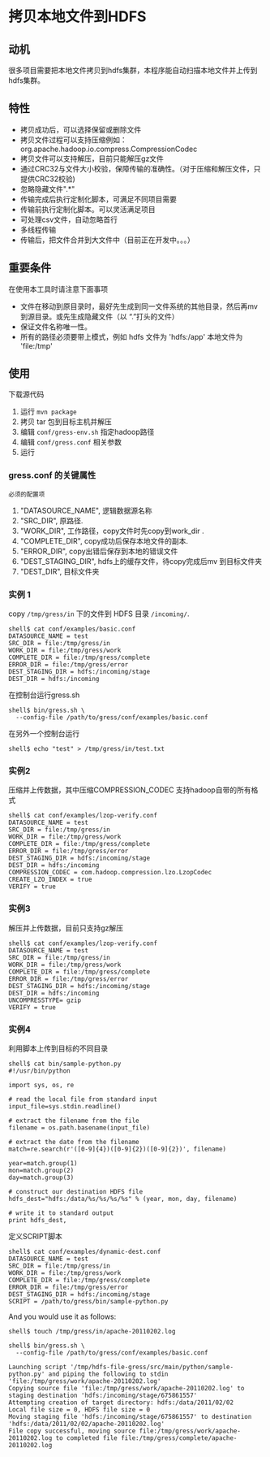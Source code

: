 拷贝本地文件到HDFS
=================================================================================

## 动机

很多项目需要把本地文件拷贝到hdfs集群，本程序能自动扫描本地文件并上传到hdfs集群。

##  特性

* 拷贝成功后，可以选择保留或删除文件
* 拷贝文件过程可以支持压缩例如：org.apache.hadoop.io.compress.CompressionCodec
* 拷贝文件可以支持解压，目前只能解压gz文件
* 通过CRC32与文件大小校验，保障传输的准确性。（对于压缩和解压文件，只提供CRC32校验)
* 忽略隐藏文件".*"
* 传输完成后执行定制化脚本，可满足不同项目需要
* 传输前执行定制化脚本。可以灵活满足项目
* 可处理csv文件，自动忽略首行
* 多线程传输
* 传输后，把文件合并到大文件中（目前正在开发中。。。）


## 重要条件

在使用本工具时请注意下面事项

* 文件在移动到原目录时，最好先生成到同一文件系统的其他目录，然后再mv到源目录。或先生成隐藏文件（以 “.”打头的文件）
* 保证文件名称唯一性。
* 所有的路径必须要带上模式，例如 hdfs 文件为 'hdfs:/app' 本地文件为 'file:/tmp'

## 使用

下载源代码

1. 运行 `mvn package`
2. 拷贝 tar 包到目标主机并解压
3. 编辑 `conf/gress-env.sh` 指定hadoop路径
4. 编辑 `conf/gress.conf` 相关参数
5. 运行


### gress.conf 的关键属性

    必须的配置项

1.  "DATASOURCE_NAME", 逻辑数据源名称
2.  "SRC_DIR", 原路径.
3.  "WORK_DIR", 工作路径，copy文件时先copy到work_dir .
4.  "COMPLETE_DIR", copy成功后保存本地文件的副本.
5.  "ERROR_DIR", copy出错后保存到本地的错误文件
6.  "DEST_STAGING_DIR", hdfs上的缓存文件，待copy完成后mv 到目标文件夹
7.  "DEST_DIR", 目标文件夹


### 实例 1

copy  `/tmp/gress/in` 下的文件到 HDFS 目录 `/incoming/`.

<pre><code>shell$ cat conf/examples/basic.conf
DATASOURCE_NAME = test
SRC_DIR = file:/tmp/gress/in
WORK_DIR = file:/tmp/gress/work
COMPLETE_DIR = file:/tmp/gress/complete
ERROR_DIR = file:/tmp/gress/error
DEST_STAGING_DIR = hdfs:/incoming/stage
DEST_DIR = hdfs:/incoming
</code></pre>

在控制台运行gress.sh

<pre><code>shell$ bin/gress.sh \
  --config-file /path/to/gress/conf/examples/basic.conf
</code></pre>

在另外一个控制台运行

<pre><code>shell$ echo "test" > /tmp/gress/in/test.txt
</code></pre>


### 实例2

压缩并上传数据，其中压缩COMPRESSION_CODEC 支持hadoop自带的所有格式

<pre><code>shell$ cat conf/examples/lzop-verify.conf
DATASOURCE_NAME = test
SRC_DIR = file:/tmp/gress/in
WORK_DIR = file:/tmp/gress/work
COMPLETE_DIR = file:/tmp/gress/complete
ERROR_DIR = file:/tmp/gress/error
DEST_STAGING_DIR = hdfs:/incoming/stage
DEST_DIR = hdfs:/incoming
COMPRESSION_CODEC = com.hadoop.compression.lzo.LzopCodec
CREATE_LZO_INDEX = true
VERIFY = true
</code></pre>

### 实例3

解压并上传数据，目前只支持gz解压

<pre><code>shell$ cat conf/examples/lzop-verify.conf
DATASOURCE_NAME = test
SRC_DIR = file:/tmp/gress/in
WORK_DIR = file:/tmp/gress/work
COMPLETE_DIR = file:/tmp/gress/complete
ERROR_DIR = file:/tmp/gress/error
DEST_STAGING_DIR = hdfs:/incoming/stage
DEST_DIR = hdfs:/incoming
UNCOMPRESSTYPE= gzip
VERIFY = true
</code></pre>



### 实例4
利用脚本上传到目标的不同目录

<pre><code>shell$ cat bin/sample-python.py
#!/usr/bin/python

import sys, os, re

# read the local file from standard input
input_file=sys.stdin.readline()

# extract the filename from the file
filename = os.path.basename(input_file)

# extract the date from the filename
match=re.search(r'([0-9]{4})([0-9]{2})([0-9]{2})', filename)

year=match.group(1)
mon=match.group(2)
day=match.group(3)

# construct our destination HDFS file
hdfs_dest="hdfs:/data/%s/%s/%s/%s" % (year, mon, day, filename)

# write it to standard output
print hdfs_dest,
</code></pre>

定义SCRIPT脚本

<pre><code>shell$ cat conf/examples/dynamic-dest.conf
DATASOURCE_NAME = test
SRC_DIR = file:/tmp/gress/in
WORK_DIR = file:/tmp/gress/work
COMPLETE_DIR = file:/tmp/gress/complete
ERROR_DIR = file:/tmp/gress/error
DEST_STAGING_DIR = hdfs:/incoming/stage
SCRIPT = /path/to/gress/bin/sample-python.py
</code></pre>


And you would use it as follows:

<pre><code>shell$ touch /tmp/gress/in/apache-20110202.log

shell$ bin/gress.sh \
  --config-file /path/to/gress/conf/examples/basic.conf

Launching script '/tmp/hdfs-file-gress/src/main/python/sample-python.py' and piping the following to stdin 'file:/tmp/gress/work/apache-20110202.log'
Copying source file 'file:/tmp/gress/work/apache-20110202.log' to staging destination 'hdfs:/incoming/stage/675861557'
Attempting creation of target directory: hdfs:/data/2011/02/02
Local file size = 0, HDFS file size = 0
Moving staging file 'hdfs:/incoming/stage/675861557' to destination 'hdfs:/data/2011/02/02/apache-20110202.log'
File copy successful, moving source file:/tmp/gress/work/apache-20110202.log to completed file file:/tmp/gress/complete/apache-20110202.log
</code></pre>

